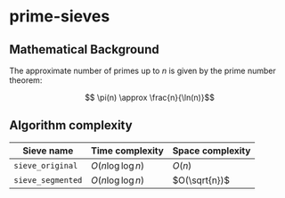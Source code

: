 # prime-sieves

## Mathematical Background

The approximate number of primes up to $n$ is given by the prime number theorem:

$$ \pi(n) \approx \frac{n}{\ln(n)}$$

## Algorithm complexity

| Sieve name         | Time complexity  | Space complexity |
| ------------------ | ---------------- | ---------------- |
| `sieve_original`   | $O(n \log \log n)$ | $O(n)$           |
| `sieve_segmented`  | $O(n \log \log n)$ | $O(\sqrt{n})$    |
